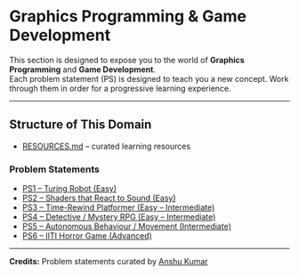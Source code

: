 # Graphics Programming & Game Development

This section is designed to expose you to the world of **Graphics Programming** and **Game Development**.  
Each problem statement (PS) is designed to teach you a new concept. Work through them in order for a progressive learning experience.

---

## Structure of This Domain

- [RESOURCES.md](./RESOURCES.md) – curated learning resources

### Problem Statements

- [PS1 – Turing Robot (Easy)](./PS1.md)
- [PS2 – Shaders that React to Sound (Easy)](./PS2.md)
- [PS3 – Time-Rewind Platformer (Easy – Intermediate)](./PS3.md)
- [PS4 – Detective / Mystery RPG (Easy – Intermediate)](./PS4.md)
- [PS5 – Autonomous Behaviour / Movement (Intermediate)](./PS5.md)
- [PS6 – IITI Horror Game (Advanced)](./PS6.md)

---

**Credits:** Problem statements curated by [Anshu Kumar](https://github.com/Anshu122006)
